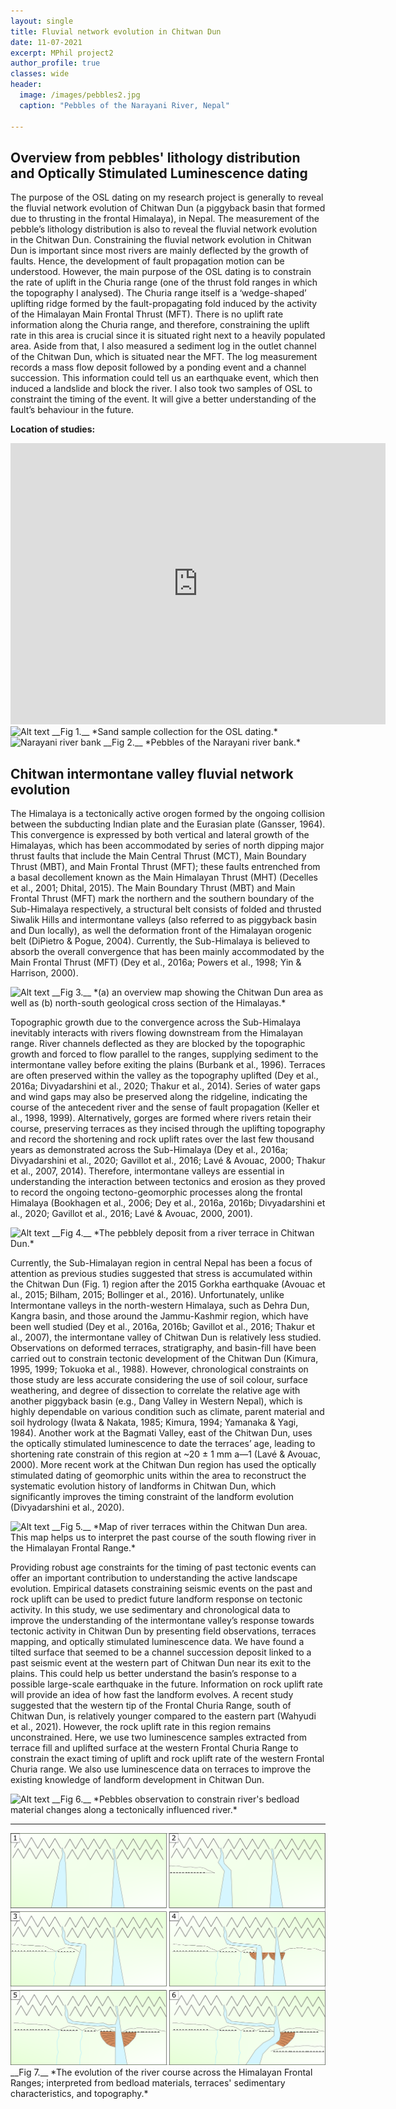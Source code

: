```yaml
---
layout: single
title: Fluvial network evolution in Chitwan Dun
date: 11-07-2021
excerpt: MPhil project2
author_profile: true
classes: wide
header:
  image: /images/pebbles2.jpg
  caption: "Pebbles of the Narayani River, Nepal"
  
---
```

<h2> Overview from pebbles' lithology distribution and Optically Stimulated Luminescence dating</h2>

The purpose of the OSL dating on my research project is generally to reveal the fluvial network evolution of Chitwan Dun (a piggyback basin that formed due to thrusting in the frontal Himalaya), in Nepal. The measurement of the pebble’s lithology distribution is also to reveal the fluvial network evolution in the Chitwan Dun. Constraining the fluvial network evolution in Chitwan Dun is important since most rivers are mainly deflected by the growth of faults. Hence, the development of fault propagation motion can be understood.
However, the main purpose of the OSL dating is to constrain the rate of uplift in the Churia range (one of the thrust fold ranges in which the topography I analysed). The Churia range itself is a ‘wedge-shaped’ uplifting ridge formed by the fault-propagating fold induced by the activity of the Himalayan Main Frontal Thrust (MFT). There is no uplift rate information along the Churia range, and therefore, constraining the uplift rate in this area is crucial since it is situated right next to a heavily populated area.
Aside from that, I also measured a sediment log in the outlet channel of the Chitwan Dun, which is situated near the MFT. The log measurement records a mass flow deposit followed by a ponding event and a channel succession. This information could tell us an earthquake event, which then induced a landslide and block the river. I also took two samples of OSL to constraint the timing of the event. It will give a better understanding of the fault’s behaviour in the future. 





**Location of studies:**


<iframe src="https://www.google.com/maps/embed?pb=!1m18!1m12!1m3!1d425405.5476916763!2d84.077416587609!3d27.617511487717653!2m3!1f0!2f0!3f0!3m2!1i1024!2i768!4f13.1!3m3!1m2!1s0x3994439ad1ca5a8d%3A0x6c5e40f75e1f474f!2sChitawan%2C%20Nepal!5e1!3m2!1sen!2suk!4v1626052542376!5m2!1sen!2suk" width="600" height="450" style="border:0;" allowfullscreen="" loading="lazy"></iframe>





<img src="/images/osl.jpg" alt="Alt text"/>
__Fig 1.__ *Sand sample collection for the OSL dating.*





<img src="/images/rivbank.jpg" alt="Narayani river bank"/>
__Fig 2.__ *Pebbles of the Narayani river bank.*


<h2> Chitwan intermontane valley fluvial network evolution </h2>
 
The Himalaya is a tectonically active orogen formed by the ongoing collision between the subducting Indian plate and the Eurasian plate (Gansser, 1964). This convergence is expressed by both vertical and lateral growth of the Himalayas, which has been accommodated by series of north dipping major thrust faults that include the Main Central Thrust (MCT), Main Boundary Thrust (MBT), and Main Frontal Thrust (MFT); these faults entrenched from a basal decollement known as the Main Himalayan Thrust (MHT) (Decelles et al., 2001; Dhital, 2015). The Main Boundary Thrust (MBT) and Main Frontal Thrust (MFT) mark the northern and the southern boundary of the Sub-Himalaya respectively, a structural belt consists of folded and thrusted Siwalik Hills and intermontane valleys (also referred to as piggyback basin and Dun locally), as well the deformation front of the Himalayan orogenic belt (DiPietro & Pogue, 2004). Currently, the Sub-Himalaya is believed to absorb the overall convergence that has been mainly accommodated by the Main Frontal Thrust (MFT) (Dey et al., 2016a; Powers et al., 1998; Yin & Harrison, 2000). 





<img src="/images/himalayan_cs.png" alt="Alt text"/>
__Fig 3.__ *(a) an overview map showing the Chitwan Dun area as well as (b) north-south geological cross section of the Himalayas.*





Topographic growth due to the convergence across the Sub-Himalaya inevitably interacts with rivers flowing downstream from the Himalayan range. River channels deflected as they are blocked by the topographic growth and forced to flow parallel to the ranges, supplying sediment to the intermontane valley before exiting the plains (Burbank et al., 1996). Terraces are often preserved within the valley as the topography uplifted (Dey et al., 2016a; Divyadarshini et al., 2020; Thakur et al., 2014). Series of water gaps and wind gaps may also be preserved along the ridgeline, indicating the course of the antecedent river and the sense of fault propagation (Keller et al., 1998, 1999). Alternatively, gorges are formed where rivers retain their course, preserving terraces as they incised through the uplifting topography and record the shortening and rock uplift rates over the last few thousand years as demonstrated across the Sub-Himalaya (Dey et al., 2016a; Divyadarshini et al., 2020; Gavillot et al., 2016; Lavé & Avouac, 2000; Thakur et al., 2007, 2014). Therefore, intermontane valleys are essential in understanding the interaction between tectonics and erosion as they proved to record the ongoing tectono-geomorphic processes along the frontal Himalaya (Bookhagen et al., 2006; Dey et al., 2016a, 2016b; Divyadarshini et al., 2020; Gavillot et al., 2016; Lavé & Avouac, 2000, 2001).





<img src="/images/oldfan.jpg" alt="Alt text"/>
__Fig 4.__ *The pebblely deposit from a river terrace in Chitwan Dun.*





Currently, the Sub-Himalayan region in central Nepal has been a focus of attention as previous studies suggested that stress is accumulated within the Chitwan Dun (Fig. 1) region after the 2015 Gorkha earthquake (Avouac et al., 2015; Bilham, 2015; Bollinger et al., 2016). Unfortunately, unlike Intermontane valleys in the north-western Himalaya, such as Dehra Dun, Kangra basin, and those around the Jammu-Kashmir region, which have been well studied (Dey et al., 2016a, 2016b; Gavillot et al., 2016; Thakur et al., 2007), the intermontane valley of Chitwan Dun is relatively less studied. Observations on deformed terraces, stratigraphy, and basin-fill have been carried out to constrain tectonic development of the Chitwan Dun (Kimura, 1995, 1999; Tokuoka et al., 1988). However, chronological constraints on those study are less accurate considering the use of soil colour, surface weathering, and degree of dissection to correlate the relative age with another piggyback basin (e.g., Dang Valley in Western Nepal), which is highly dependable on various condition such as climate, parent material and soil hydrology (Iwata & Nakata, 1985; Kimura, 1994; Yamanaka & Yagi, 1984). Another work at the Bagmati Valley, east of the Chitwan Dun, uses the optically stimulated luminescence to date the terraces’ age, leading to shortening rate constrain of this region at ~20 ± 1 mm a―1 (Lavé & Avouac, 2000). More recent work at the Chitwan Dun region has used the optically stimulated dating of geomorphic units within the area to reconstruct the systematic evolution history of landforms in Chitwan Dun, which significantly improves the timing constraint of the landform evolution (Divyadarshini et al., 2020). 





<img src="/images/map.png" alt="Alt text"/>
__Fig 5.__ *Map of river terraces within the Chitwan Dun area. This map helps us to interpret the past course of the south flowing river in the Himalayan Frontal Range.*





Providing robust age constraints for the timing of past tectonic events can offer an important contribution to understanding the active landscape evolution. Empirical datasets constraining seismic events on the past and rock uplift can be used to predict future landform response on tectonic activity. In this study, we use sedimentary and chronological data to improve the understanding of the intermontane valley’s response towards tectonic activity in Chitwan Dun by presenting field observations, terraces mapping, and optically stimulated luminescence data. We have found a tilted surface that seemed to be a channel succession deposit linked to a past seismic event at the western part of Chitwan Dun near its exit to the plains. This could help us better understand the basin’s response to a possible large-scale earthquake in the future. Information on rock uplift rate will provide an idea of how fast the landform evolves. A recent study suggested that the western tip of the Frontal Churia Range, south of Chitwan Dun, is relatively younger compared to the eastern part (Wahyudi et al., 2021). However, the rock uplift rate in this region remains unconstrained. Here, we use two luminescence samples extracted from terrace fill and uplifted surface at the western Frontal Churia Range to constrain the exact timing of uplift and rock uplift rate of the western Frontal Churia range. We also use luminescence data on terraces to improve the existing knowledge of landform development in Chitwan Dun.





<img src="/images/ERNR.png" alt="Alt text"/>
__Fig 6.__ *Pebbles observation to constrain river's bedload material changes along a tectonically influenced river.*


---------------------------------------------------------------------------------------------------------------------------------------------------------------------------------


<img src="/images/ilustration.png" alt="Alt text"/>
__Fig 7.__ *The evolution of the river course across the Himalayan Frontal Ranges; interpreted from bedload materials, terraces' sedimentary characteristics, and topography.*

